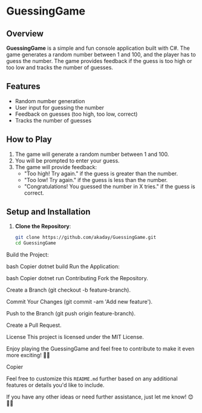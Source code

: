 # GuessingGame

## Overview
**GuessingGame** is a simple and fun console application built with C#. The game generates a random number between 1 and 100, and the player has to guess the number. The game provides feedback if the guess is too high or too low and tracks the number of guesses.

## Features
- Random number generation
- User input for guessing the number
- Feedback on guesses (too high, too low, correct)
- Tracks the number of guesses

## How to Play
1. The game will generate a random number between 1 and 100.
2. You will be prompted to enter your guess.
3. The game will provide feedback:
   - "Too high! Try again." if the guess is greater than the number.
   - "Too low! Try again." if the guess is less than the number.
   - "Congratulations! You guessed the number in X tries." if the guess is correct.

## Setup and Installation
1. **Clone the Repository**:
   ```bash
   git clone https://github.com/akaday/GuessingGame.git
   cd GuessingGame
Build the Project:

bash
Copier
dotnet build
Run the Application:

bash
Copier
dotnet run
Contributing
Fork the Repository.

Create a Branch (git checkout -b feature-branch).

Commit Your Changes (git commit -am 'Add new feature').

Push to the Branch (git push origin feature-branch).

Create a Pull Request.

License
This project is licensed under the MIT License.

Enjoy playing the GuessingGame and feel free to contribute to make it even more exciting! 🚀✨


Copier

Feel free to customize this `README.md` further based on any additional features or details you'd like to include. 

If you have any other ideas or need further assistance, just let me know! 😊📘✨
